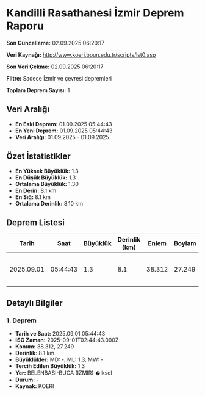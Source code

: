 # Kandilli Rasathanesi İzmir Deprem Raporu

**Son Güncelleme:** 02.09.2025 06:20:17

**Veri Kaynağı:** http://www.koeri.boun.edu.tr/scripts/lst0.asp

**Son Veri Çekme:** 02.09.2025 06:20:17

**Filtre:** Sadece İzmir ve çevresi depremleri

**Toplam Deprem Sayısı:** 1

## Veri Aralığı

- **En Eski Deprem:** 01.09.2025 05:44:43
- **En Yeni Deprem:** 01.09.2025 05:44:43
- **Veri Aralığı:** 01.09.2025 - 01.09.2025

## Özet İstatistikler

- **En Yüksek Büyüklük:** 1.3
- **En Düşük Büyüklük:** 1.3
- **Ortalama Büyüklük:** 1.30
- **En Derin:** 8.1 km
- **En Sığ:** 8.1 km
- **Ortalama Derinlik:** 8.10 km

## Deprem Listesi

| Tarih | Saat | Büyüklük | Derinlik (km) | Enlem | Boylam | Konum | Durum |
|-------|------|----------|---------------|-------|--------|-------|-------|
| 2025.09.01 | 05:44:43 | 1.3 | 8.1 | 38.312 | 27.249 | BELENBASI-BUCA (IZMIR) �lksel | - |

## Detaylı Bilgiler

### 1. Deprem

- **Tarih ve Saat:** 2025.09.01 05:44:43
- **ISO Zaman:** 2025-09-01T02:44:43.000Z
- **Konum:** 38.312, 27.249
- **Derinlik:** 8.1 km
- **Büyüklükler:** MD: -, ML: 1.3, MW: -
- **Tercih Edilen Büyüklük:** 1.3
- **Yer:** BELENBASI-BUCA (IZMIR) �lksel
- **Durum:** -
- **Kaynak:** KOERI

